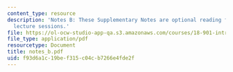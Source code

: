 ```yaml
---
content_type: resource
description: 'Notes B: These Supplementary Notes are optional reading for the corresponding
  lecture sessions.'
file: https://ol-ocw-studio-app-qa.s3.amazonaws.com/courses/18-901-introduction-to-topology-fall-2004/f93d6a1c19bef315c04cb7266e4fde2f_notes_b.pdf
file_type: application/pdf
resourcetype: Document
title: notes_b.pdf
uid: f93d6a1c-19be-f315-c04c-b7266e4fde2f
---
```

